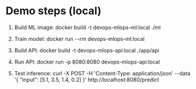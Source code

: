 # Demo steps (local)

1. Build ML image:
   docker build -t devops-mlops-ml:local ./ml

2. Train model:
   docker run --rm devops-mlops-ml:local

3. Build API:
   docker build -t devops-mlops-api:local ./app/api

4. Run API:
   docker run -p 8080:8080 devops-mlops-api:local

5. Test inference:
   curl -X POST -H 'Content-Type: application/json' --data '{ "input": [5.1, 3.5, 1.4, 0.2] }' http://localhost:8080/predict
